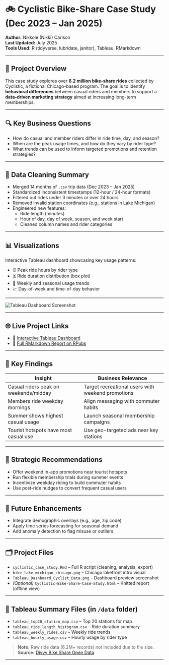 # 🚲 Cyclistic Bike-Share Case Study (Dec 2023 – Jan 2025)

**Author:** Nikkole (Nikki) Carlson  
**Last Updated:** July 2025  
**Tools Used:** R (tidyverse, lubridate, janitor), Tableau, RMarkdown

---

## 📌 Project Overview

This case study explores over **6.2 million bike-share rides** collected by Cyclistic, a fictional Chicago-based program. The goal is to identify **behavioral differences** between casual riders and members to support a **data-driven marketing strategy** aimed at increasing long-term memberships.

---

## 🔍 Key Business Questions

- How do casual and member riders differ in ride time, day, and season?
- When are the peak usage times, and how do they vary by rider type?
- What trends can be used to inform targeted promotions and retention strategies?

---

## 🧹 Data Cleaning Summary

- Merged 14 months of `.csv` trip data (Dec 2023 – Jan 2025)
- Standardized inconsistent timestamps (12-hour / 24-hour formats)
- Filtered out rides under 3 minutes or over 24 hours
- Removed invalid station coordinates (e.g., stations in Lake Michigan)
- Engineered new features:
  - Ride length (minutes)
  - Hour of day, day of week, season, and week start
  - Cleaned column names and rider categories

---

## 📊 Visualizations

Interactive Tableau dashboard showcasing key usage patterns:

- ⏰ Peak ride hours by rider type  
- ⏳ Ride duration distribution (box plot)  
- 📅 Weekly and seasonal usage trends  
- 📈 Day-of-week and time-of-day behavior  

---

![Tableau Dashboard Screenshot](Cyclistic_Dashboard_Screenshot.png)


---

## 🌐 Live Project Links

- 🔗 [Interactive Tableau Dashboard](https://public.tableau.com/app/profile/nikki.carlson2355/viz/CyclisticUsageInsights/CyclisticUserBehaviorAnalysis2024)  
- 📄 [Full RMarkdown Report on RPubs](https://rpubs.com/Nikki0686/1312027)

---

## 🧠 Key Findings

| Insight                               | Business Relevance                                  |
|--------------------------------------|-----------------------------------------------------|
| Casual riders peak on weekends/midday | Target recreational users with weekend promotions   |
| Members ride weekday mornings         | Align messaging with commuter habits                |
| Summer shows highest casual usage     | Launch seasonal membership campaigns                |
| Tourist hotspots have most casual use | Use geo-targeted ads near key stations              |

---

## 🧭 Strategic Recommendations

- Offer weekend in-app promotions near tourist hotspots  
- Run flexible membership trials during summer events  
- Incentivize weekday riding to build commuter habits  
- Use post-ride nudges to convert frequent casual users

---

## 🔮 Future Enhancements

- Integrate demographic overlays (e.g., age, zip code)
- Apply time series forecasting for seasonal demand
- Add anomaly detection to flag misuse or outliers

---

## 🗂️ Project Files

- `cyclistic_case_study.Rmd` – Full R script (cleaning, analysis, export)
- `bike_lake_michigan_chicago.png` – Chicago lakefront intro visual
- `Tableau_Dashboard_Cyclist_Data.png` – Dashboard preview screenshot
- *(Optional)* `Cyclistic-Bike-Share-Case-Study.html` – Knitted report (offline view)

---

## 📁 Tableau Summary Files (in `/data` folder)

- `tableau_top20_station_map.csv` – Top 20 stations for map
- `tableau_ride_length_histogram.csv` – Ride duration summary
- `tableau_weekly_rides.csv` – Weekly ride trends
- `tableau_hourly_usage.csv` – Hourly usage by rider type

> **Note:** Raw ride data (6.2M+ records) not included due to file size.  
> **Source:** [Divvy Bike Share Open Data](https://divvy-tripdata.s3.amazonaws.com/index.html)

---
